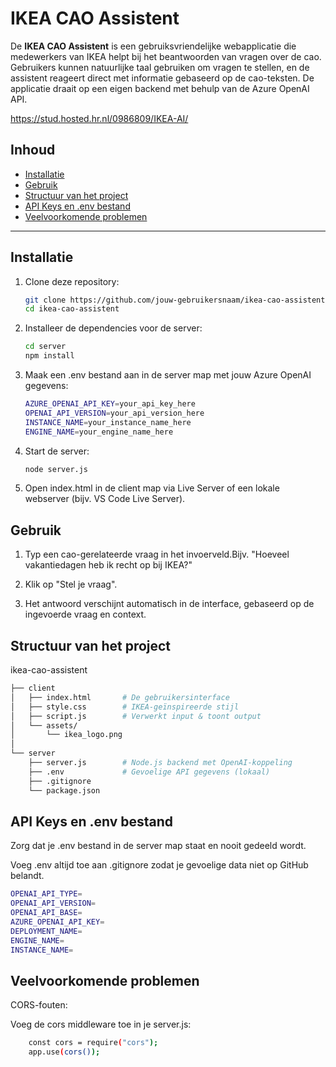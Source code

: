# IKEA CAO Assistent

De **IKEA CAO Assistent** is een gebruiksvriendelijke webapplicatie die medewerkers van IKEA helpt bij het beantwoorden van vragen over de cao. Gebruikers kunnen natuurlijke taal gebruiken om vragen te stellen, en de assistent reageert direct met informatie gebaseerd op de cao-teksten. De applicatie draait op een eigen backend met behulp van de Azure OpenAI API.

https://stud.hosted.hr.nl/0986809/IKEA-AI/

## Inhoud

- [Installatie](#installatie)
- [Gebruik](#gebruik)
- [Structuur van het project](#structuur-van-het-project)
- [API Keys en .env bestand](#api-keys-en-env-bestand)
- [Veelvoorkomende problemen](#veelvoorkomende-problemen)

---

## Installatie

1. Clone deze repository:
   ```bash
   git clone https://github.com/jouw-gebruikersnaam/ikea-cao-assistent.git
   cd ikea-cao-assistent
2. Installeer de dependencies voor de server:
    ```bash
    cd server
    npm install

3. Maak een .env bestand aan in de server map met jouw Azure OpenAI gegevens:
    ``` bash 
    AZURE_OPENAI_API_KEY=your_api_key_here
    OPENAI_API_VERSION=your_api_version_here
    INSTANCE_NAME=your_instance_name_here
    ENGINE_NAME=your_engine_name_here

4. Start de server:
    ```bash
    node server.js

5. Open index.html in de client map via Live Server of een lokale webserver (bijv. VS Code Live Server).

## Gebruik

1. Typ een cao-gerelateerde vraag in het invoerveld.Bijv. "Hoeveel vakantiedagen heb ik recht op bij IKEA?"

2. Klik op "Stel je vraag".

3. Het antwoord verschijnt automatisch in de interface, gebaseerd op de ingevoerde vraag en context.

## Structuur van het project

ikea-cao-assistent
``` bash
├── client
│   ├── index.html       # De gebruikersinterface
│   ├── style.css        # IKEA-geïnspireerde stijl
│   ├── script.js        # Verwerkt input & toont output
│   └── assets/
│       └── ikea_logo.png
│
└── server
    ├── server.js        # Node.js backend met OpenAI-koppeling
    ├── .env             # Gevoelige API gegevens (lokaal)
    ├── .gitignore
    └── package.json
```
## API Keys en .env bestand

Zorg dat je .env bestand in de server map staat en nooit gedeeld wordt.

Voeg .env altijd toe aan .gitignore zodat je gevoelige data niet op GitHub belandt.
   ```bash
   OPENAI_API_TYPE=
   OPENAI_API_VERSION=
   OPENAI_API_BASE=
   AZURE_OPENAI_API_KEY= 
   DEPLOYMENT_NAME=
   ENGINE_NAME=
   INSTANCE_NAME=
```

## Veelvoorkomende problemen

CORS-fouten:

Voeg de cors middleware toe in je server.js:
```bash
    const cors = require("cors");
    app.use(cors());

